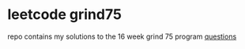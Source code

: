 # leetcode grind75
repo contains my solutions to the 16 week grind 75 program
[questions](https://www.techinterviewhandbook.org/grind75?hours=4&weeks=16)
